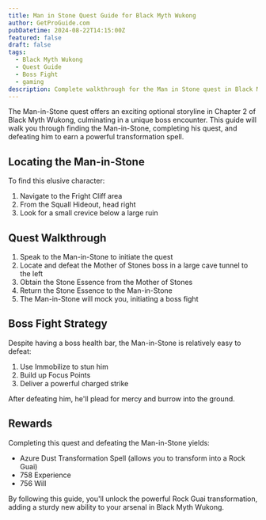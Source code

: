 ```yaml
---
title: Man in Stone Quest Guide for Black Myth Wukong
author: GetProGuide.com
pubDatetime: 2024-08-22T14:15:00Z
featured: false
draft: false
tags:
  - Black Myth Wukong
  - Quest Guide
  - Boss Fight
  - gaming
description: Complete walkthrough for the Man in Stone quest in Black Myth Wukong including location tips boss fight strategy and rewards.
---
```


The Man-in-Stone quest offers an exciting optional storyline in Chapter 2 of Black Myth Wukong, culminating in a unique boss encounter. This guide will walk you through finding the Man-in-Stone, completing his quest, and defeating him to earn a powerful transformation spell.

## Locating the Man-in-Stone

To find this elusive character:

1. Navigate to the Fright Cliff area
2. From the Squall Hideout, head right
3. Look for a small crevice below a large ruin

## Quest Walkthrough

1. Speak to the Man-in-Stone to initiate the quest
2. Locate and defeat the Mother of Stones boss in a large cave tunnel to the left
3. Obtain the Stone Essence from the Mother of Stones
4. Return the Stone Essence to the Man-in-Stone
5. The Man-in-Stone will mock you, initiating a boss fight

## Boss Fight Strategy

Despite having a boss health bar, the Man-in-Stone is relatively easy to defeat:

1. Use Immobilize to stun him
2. Build up Focus Points
3. Deliver a powerful charged strike

After defeating him, he'll plead for mercy and burrow into the ground.

## Rewards

Completing this quest and defeating the Man-in-Stone yields:
- Azure Dust Transformation Spell (allows you to transform into a Rock Guai)
- 758 Experience
- 756 Will

By following this guide, you'll unlock the powerful Rock Guai transformation, adding a sturdy new ability to your arsenal in Black Myth Wukong.